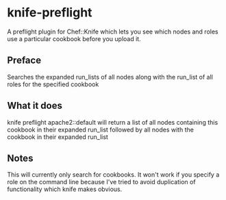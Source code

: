 # knife-preflight

A preflight plugin for Chef::Knife which lets you see which nodes and roles use a particular cookbook before you upload it.

## Preface

Searches the expanded run_lists of all nodes along with the run_list of all roles for the specified cookbook

## What it does

knife preflight apache2::default
will return a list of all nodes containing this cookbook in their expanded run_list followed by all nodes with the cookbook in their expanded run_list

## Notes
This will currently only search for cookbooks. It won't work if you specify a role on the command line because I've tried to avoid duplication of functionality which knife makes obvious. 

